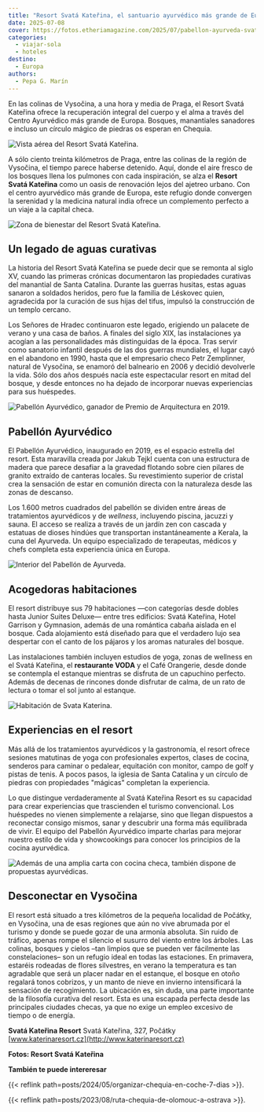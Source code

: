 ```yaml
---
title: "Resort Svatá Kateřina, el santuario ayurvédico más grande de Europa"
date: 2025-07-08
cover: https://fotos.etheriamagazine.com/2025/07/pabellon-ayurveda-svata-katerina.jpg
categories: 
  - viajar-sola
  - hoteles
destino: 
  - Europa
authors: 
  - Pepa G. Marín
---
```


En las colinas de Vysočina, a una hora y media de Praga, el Resort Svatá Kateřina ofrece 
la recuperación integral del cuerpo y el alma a través del Centro Ayurvédico más grande 
de Europa. Bosques, manantiales sanadores e incluso un círculo mágico de piedras os 
esperan en Chequia. 

![Vista aérea del Resort Svatá Kateřina.](https://fotos.etheriamagazine.com/2025/07/vista-aerea-svata-katerina.jpg "Vista aérea del Resort Svatá Kateřina.")

A sólo ciento treinta kilómetros de Praga, entre las colinas de la región de Vysočina, 
el tiempo parece haberse detenido. Aquí, donde el aire fresco de los bosques llena los 
pulmones con cada inspiración, se alza el **Resort Svatá Kateřina** como un oasis de 
renovación lejos del ajetreo urbano. Con el centro ayurvédico más grande de Europa, este 
refugio donde convergen la serenidad y la medicina natural india ofrece un complemento 
perfecto a un viaje a la capital checa. 

![Zona de bienestar del Resort Svatá Kateřina.](https://fotos.etheriamagazine.com/2025/07/zona-wellness-svata-katerina.jpg "Zona de bienestar del Resort Svatá Kateřina.")

## Un legado de aguas curativas

La historia del Resort Svatá Kateřina se puede decir que se remonta al siglo XV, cuando 
las primeras crónicas documentaron las propiedades curativas del manantial de Santa 
Catalina. Durante las guerras husitas, estas aguas sanaron a soldados heridos, pero fue 
la familia de Léskovec quien, agradecida por la curación de sus hijas del tifus, impulsó 
la construcción de un templo cercano. 

Los Señores de Hradec continuaron este legado, erigiendo un palacete de verano y una 
casa de baños. A finales del siglo XIX, las instalaciones ya acogían a las 
personalidades más distinguidas de la época. Tras servir como sanatorio infantil después 
de las dos guerras mundiales, el lugar cayó en el abandono en 1990, hasta que el 
empresario checo Petr Zemplinner, natural de Vysočina, se enamoró del balneario en 2006 
y decidió devolverle la vida. Sólo dos años después nacía este espectacular resort en 
mitad del bosque, y desde entonces no ha dejado de incorporar nuevas experiencias para 
sus huéspedes. 

![Pabellón Ayurvédico, ganador de Premio de Arquitectura en 2019.](https://fotos.etheriamagazine.com/2025/07/pabellon-ayurveda-svata-katerina.jpg 'Pabellón Ayurvédico, ganador del "Building Awards 2019".')

## Pabellón Ayurvédico

El Pabellón Ayurvédico, inaugurado en 2019, es el espacio estrella del resort. Esta 
maravilla creada por Jakub Tejkl cuenta con una estructura de madera que parece desafiar 
a la gravedad flotando sobre cien pilares de granito extraído de canteras locales. Su 
revestimiento superior de cristal crea la sensación de estar en comunión directa con la 
naturaleza desde las zonas de descanso. 

Los 1.600 metros cuadrados del pabellón se dividen entre áreas de tratamientos 
ayurvédicos y de _wellness_, incluyendo piscina, jacuzzi y sauna. El acceso se realiza a 
través de un jardín zen con cascada y estatuas de dioses hindúes que transportan 
instantáneamente a Kerala, la cuna del Ayurveda. Un equipo especializado de terapeutas, 
médicos y chefs completa esta experiencia única en Europa. 

![Interior del Pabellón de Ayurveda.](https://fotos.etheriamagazine.com/2025/07/resort-svata-katerina-ayurveda.jpg "Interior del Pabellón de Ayurveda.")

## Acogedoras habitaciones

El resort distribuye sus 79 habitaciones —con categorías desde dobles hasta Junior 
Suites Deluxe— entre tres edificios: Svatá Kateřina, Hotel Garrison y Gymnasion, además 
de una romántica cabaña aislada en el bosque. Cada alojamiento está diseñado para que el 
verdadero lujo sea despertar con el canto de los pájaros y los aromas naturales del 
bosque. 

Las instalaciones también incluyen estudios de yoga, zonas de wellness en el Svatá 
Kateřina, el **restaurante VODA** y el Café Orangerie, desde donde se contempla el 
estanque mientras se disfruta de un capuchino perfecto. Además de decenas de rincones 
donde disfrutar de calma, de un rato de lectura o tomar el sol junto al estanque. 

![Habitación de Svata Katerina.](https://fotos.etheriamagazine.com/2025/07/habitacion-svata-katerina.jpg "Habitación del resort.")

## Experiencias en el resort

Más allá de los tratamientos ayurvédicos y la gastronomía, el resort ofrece sesiones 
matutinas de yoga con profesionales expertos, clases de cocina, senderos para caminar o 
pedalear, equitación con monitor, campo de golf y pistas de tenis. A pocos pasos, la 
iglesia de Santa Catalina y un círculo de piedras con propiedades "mágicas" completan la 
experiencia. 

Lo que distingue verdaderamente al Svatá Kateřina Resort es su capacidad para crear 
experiencias que trascienden el turismo convencional. Los huéspedes no vienen 
simplemente a relajarse, sino que llegan dispuestos a reconectar consigo mismos, sanar y 
descubrir una forma más equilibrada de vivir. El equipo del Pabellón Ayurvédico imparte 
charlas para mejorar nuestro estilo de vida y showcookings para conocer los principios 
de la cocina ayurvédica. 

![Además de una amplia carta con cocina checa, también dispone de propuestas ayurvédicas.](https://fotos.etheriamagazine.com/2025/07/gastronomia-svata-katerina-1.jpg "Además de una amplia carta con cocina checa, también dispone de propuestas ayurvédicas.")

## Desconectar en Vysočina

El resort está situado a tres kilómetros de la pequeña localidad de Počátky, en 
Vysočina, una de esas regiones que aún no vive abrumada por el turismo y donde se puede 
gozar de una armonía absoluta. Sin ruido de tráfico, apenas rompe el silencio el susurro 
del viento entre los árboles. Las colinas, bosques y cielos –tan limpios que se pueden 
ver fácilmente las constelaciones– son un refugio ideal en todas las estaciones. En 
primavera, estaréis rodeadas de flores silvestres, en verano la temperatura es tan 
agradable que será un placer nadar en el estanque, el bosque en otoño regalará tonos 
cobrizos, y un manto de nieve en invierno intensificará la sensación de recogimiento. La 
ubicación es, sin duda, una parte importante de la filosofía curativa del resort. Esta 
es una escapada perfecta desde las principales ciudades checas, ya que no exige un 
empleo excesivo de tiempo o de energía. 

**Svatá Kateřina Resort** Svatá Kateřina, 327, Počátky 
[www.katerinaresort.cz](http://www.katerinaresort.cz) 

**Fotos: Resort Svatá Kateřina** 

**También te puede intereresar** 

{{< reflink path=posts/2024/05/organizar-chequia-en-coche-7-dias >}}. 

{{< reflink path=posts/2023/08/ruta-chequia-de-olomouc-a-ostrava >}}.
